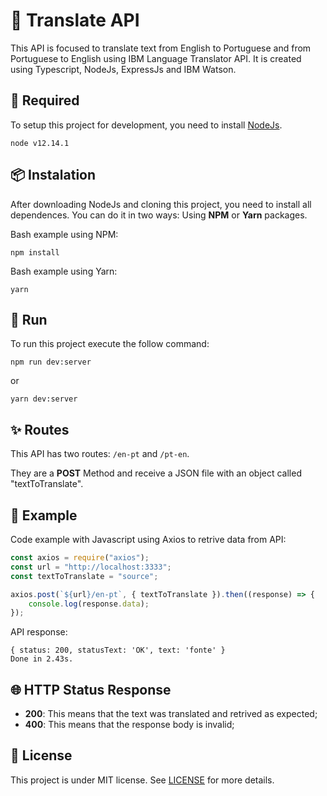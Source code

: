 # :rocket: Translate API
  This API is focused to translate text from English to Portuguese and from Portuguese to English using IBM Language Translator API.
  It is created using Typescript, NodeJs, ExpressJs and IBM Watson.

## :pushpin: Required

  To setup this project for development, you need to install [NodeJs](https://nodejs.org/en/).

  ```
  node v12.14.1
  ```

## :package: Instalation

  After downloading NodeJs and cloning this project, you need to install all dependences.
  You can do it in two ways: Using **NPM** or **Yarn** packages.

  Bash example using NPM:
  ```
  npm install
  ```

  Bash example using Yarn:
  ```
  yarn
  ```

## :art: Run

  To run this project execute the follow command:
  ```
  npm run dev:server
  ```

  or

  ```
  yarn dev:server
  ```

## :sparkles: Routes

  This API has two routes: ``/en-pt`` and ``/pt-en``.

  They are a **POST** Method and receive a JSON file with an object called "textToTranslate".

## :wrench: Example

  Code example with Javascript using Axios to retrive data from API:
  ```js
  const axios = require("axios");
  const url = "http://localhost:3333";
  const textToTranslate = "source";

  axios.post(`${url}/en-pt`, { textToTranslate }).then((response) => {
      console.log(response.data);
  });
  ```

  API response:
  ```
  { status: 200, statusText: 'OK', text: 'fonte' }
  Done in 2.43s.
  ```

## :globe_with_meridians: HTTP Status Response
  * **200**: This means that the text was translated and retrived as expected;
  * **400**: This means that the response body is invalid;

## :memo: License

This project is under MIT license. See [LICENSE](LICENSE) for more details.
